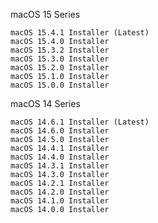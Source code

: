 
macOS 15 Series

    macOS 15.4.1 Installer (Latest)
    macOS 15.4.0 Installer
    macOS 15.3.2 Installer
    macOS 15.3.0 Installer
    macOS 15.2.0 Installer
    macOS 15.1.0 Installer
    macOS 15.0.0 Installer

macOS 14 Series

    macOS 14.6.1 Installer (Latest)
    macOS 14.6.0 Installer
    macOS 14.5.0 Installer
    macOS 14.4.1 Installer
    macOS 14.4.0 Installer
    macOS 14.3.1 Installer
    macOS 14.3.0 Installer
    macOS 14.2.1 Installer
    macOS 14.2.0 Installer
    macOS 14.1.0 Installer
    macOS 14.0.0 Installer

